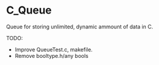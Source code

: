 # C_Queue
Queue for storing unlimited, dynamic ammount of data in C.

TODO: 
- Improve QueueTest.c, makefile. 
- Remove booltype.h/any bools
